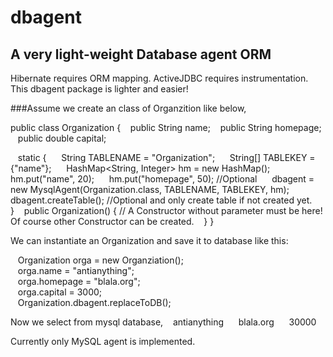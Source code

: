 # dbagent
## A very light-weight Database agent ORM

Hibernate requires ORM mapping. ActiveJDBC requires instrumentation. This dbagent package is lighter and easier!

###Assume we create an class of Organzition like below,

public class Organization { 
&nbsp;&nbsp;    public String name;
&nbsp;&nbsp;    public String homepage;
&nbsp;&nbsp;    public double capital;

&nbsp;&nbsp;  static {
&nbsp;&nbsp;&nbsp;&nbsp;        String TABLENAME = "Organization";
&nbsp;&nbsp;&nbsp;&nbsp;        String[] TABLEKEY = {"name"};
&nbsp;&nbsp;&nbsp;&nbsp;        HashMap<String, Integer> hm = new HashMap();
&nbsp;&nbsp;&nbsp;&nbsp;        hm.put("name", 20);
&nbsp;&nbsp;&nbsp;&nbsp;        hm.put("homepage", 50); //Optional
&nbsp;&nbsp;&nbsp;&nbsp;        dbagent = new MysqlAgent(Organization.class, TABLENAME, TABLEKEY, hm);
&nbsp;&nbsp;&nbsp;&nbsp;        dbagent.createTable(); //Optional and only create table if not created yet.
&nbsp;&nbsp;  }
&nbsp;&nbsp;  public Organization() { // A Constructor without parameter must be here! Of course other Constructor can be created.
&nbsp;&nbsp;  }
}  

We can instantiate an Organization and save it to database like this:

&nbsp;&nbsp;  Organization orga = new Organziation();<br/>
&nbsp;&nbsp;    orga.name = "antianything";<br/>
&nbsp;&nbsp;    orga.homepage = "blala.org";<br/>
&nbsp;&nbsp;    orga.capital = 3000;<br/>
&nbsp;&nbsp;    Organization.dbagent.replaceToDB();<br/>

Now we select from mysql database,
&nbsp;&nbsp;    antianything    &nbsp;&nbsp;&nbsp;&nbsp; blala.org   &nbsp;&nbsp;&nbsp;&nbsp; 30000

Currently only MySQL agent is implemented.
